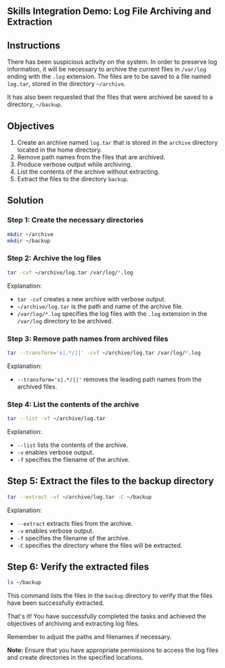 ## **Skills Integration Demo: Log File Archiving and Extraction**

## Instructions

There has been suspicious activity on the system. In order to preserve log information, it will be necessary to archive the current files in `/var/log` ending with the `.log` extension. The files are to be saved to a file named `log.tar`, stored in the directory `~/archive`.

It has also been requested that the files that were archived be saved to a directory, `~/backup`.

## Objectives

1. Create an archive named `log.tar` that is stored in the `archive` directory located in the home directory.
2. Remove path names from the files that are archived.
3. Produce verbose output while archiving.
4. List the contents of the archive without extracting.
5. Extract the files to the directory `backup`.

## Solution

### Step 1: Create the necessary directories

```bash
mkdir ~/archive
mkdir ~/backup
```

### Step 2: Archive the log files

```bash
tar -cvf ~/archive/log.tar /var/log/*.log
```

Explanation:
- `tar -cvf` creates a new archive with verbose output.
- `~/archive/log.tar` is the path and name of the archive file.
- `/var/log/*.log` specifies the log files with the `.log` extension in the `/var/log` directory to be archived.

### Step 3: Remove path names from archived files

```bash
tar --transform='s|.*/||' -cvf ~/archive/log.tar /var/log/*.log
```

Explanation:
- `--transform='s|.*/||'` removes the leading path names from the archived files.

### Step 4: List the contents of the archive

```bash
tar --list -vf ~/archive/log.tar
```

Explanation:
- `--list` lists the contents of the archive.
- `-v` enables verbose output.
- `-f` specifies the filename of the archive.

## **Step 5: Extract the files to the backup directory**

```bash
tar --extract -vf ~/archive/log.tar -C ~/backup
```

Explanation:
- `--extract` extracts files from the archive.
- `-v` enables verbose output.
- `-f` specifies the filename of the archive.
- `-C` specifies the directory where the files will be extracted.

## **Step 6: Verify the extracted files**

```bash
ls ~/backup
```

This command lists the files in the `backup` directory to verify that the files have been successfully extracted.

That's it! You have successfully completed the tasks and achieved the objectives of archiving and extracting log files.

Remember to adjust the paths and filenames if necessary.

**Note:** Ensure that you have appropriate permissions to access the log files and create directories in the specified locations.

